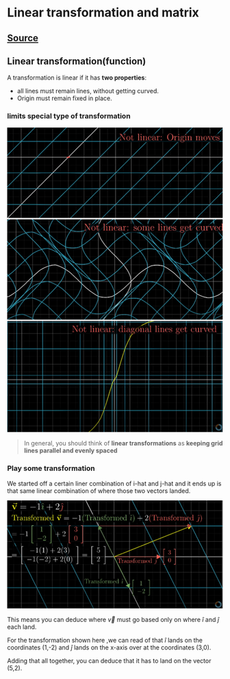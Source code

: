 # Linear transformation and matrix

## [Source](https://www.youtube.com/watch?v=kYB8IZa5AuE&list=RDCMUCYO_jab_esuFRV4b17AJtAw&index=2&ab_channel=3Blue1Brown)

## Linear transformation(function)

A transformation is linear if it has **two properties**:

- all lines must remain lines, without getting curved.
- Origin must remain fixed in place.

### limits special type of transformation

![Origin_moves](../asset/chp3/Origin_moves.drawio.svg)
![line_get_curve](../asset/chp3/line_get_curved.drawio.svg)
![diagonal_lines_curved](../asset/chp3/diagonal_lines_get_curved.drawio.svg)

> In general, you should think of **linear transformations** as
> **keeping grid lines parallel and evenly spaced**

### Play some transformation

We started off a certain liner combination of i-hat and j-hat and it ends up is that same linear combination of where those two vectors landed.

![play_transformation](../asset/chp3/play_transformation.drawio.svg)

This means you can deduce where $\overrightarrow{v}$ must go based only on where $\hat{i}$ and $\hat{j}$ each land.

For the transformation shown here ,we can read of that $\hat{i}$ lands on the coordinates (1,-2) and $\hat{j}$ lands on the x-axis over at the coordinates (3,0).

Adding that all together, you can deduce that it has to land on the vector (5,2).
